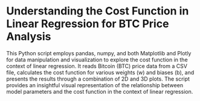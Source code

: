 # Understanding the Cost Function in Linear Regression for BTC Price Analysis
This Python script employs pandas, numpy, and both Matplotlib and Plotly for data manipulation and visualization to explore the cost function in the context of linear regression. It reads Bitcoin (BTC) price data from a CSV file, calculates the cost function for various weights (w) and biases (b), and presents the results through a combination of 2D and 3D plots. The script provides an insightful visual representation of the relationship between model parameters and the cost function in the context of linear regression.
